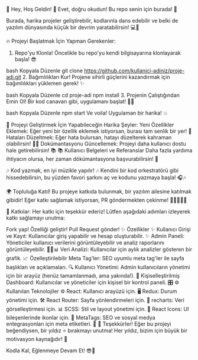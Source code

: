 🎉 Hey, Hoş Geldin! 🎉
Evet, doğru okudun! Bu repo senin için burada! 👏

Burada, harika projeler geliştirebilir, kodlarınla dans edebilir ve belki de yazılım dünyasında küçük bir devrim yaratabilirsin! 💻🚀

🔥 Projeyi Başlatmak İçin Yapman Gerekenler:
1. Repo'yu Klonla!
Öncelikle bu repo'yu kendi bilgisayarına klonlayarak başla! 😎

bash
Kopyala
Düzenle
git clone https://github.com/kullanici-adiniz/proje-adi.git
2. Bağımlılıkları Kur!
Projene sihirli güçlerini kazandırmak için bağımlılıkları yüklemen gerek! ✨

bash
Kopyala
Düzenle
cd proje-adi
npm install
3. Projenin Çalıştığından Emin Ol!
Bir kod canavarı gibi, uygulamanı başlat! 🏃‍♂️

bash
Kopyala
Düzenle
npm start
Ve voila! Uygulaman bir harika! 💥

🚀 Projeyi Geliştirmek İçin Yapabileceğin Harika Şeyler:
Yeni Özellikler Eklemek: Eğer yeni bir özellik eklemek istiyorsan, burası tam senlik bir yer! 🎉
Hataları Düzeltmek: Eğer hata bulursan, hatayı düzelterek kahraman olabilirsin! 🦸‍♂️
Dokümantasyonu Güncellemek: Projeyi daha kullanıcı dostu hale getirebilirsin! 📚
📚 Kullanıcı Belgeleri ve Referanslar
Daha fazla yardıma ihtiyacın olursa, her zaman dökümantasyona başvurabilirsin! 📖

🎶 Kod yazmak, en iyi müzikle yapılır! 🎶
Kendini bir kod orkestratörü gibi hissedebilirsin, bu yüzden favori şarkını aç ve kodunu yazmaya başla! 🎧🎶

🌍 Topluluğa Katıl!
Bu projeye katkıda bulunmak, bir yazılım ailesine katılmak gibidir! Eğer katkı sağlamak istiyorsan, PR göndermekten çekinme! 🚀👩‍💻👨‍💻

📝 Katkılar:
Her katkı için teşekkür ederiz! Lütfen aşağıdaki adımları izleyerek katkı sağlamayı unutma:

Fork yap!
Özelliği geliştir!
Pull Request gönder!
✨ Özellikler ✨
Kullanıcı Girişi ve Kayıt: Kullanıcılar giriş yapabilir ve hesap oluşturabilir. ✨
Admin Paneli: Yöneticiler kullanıcı verilerini görüntüleyebilir ve analiz raporlarını görüntüleyebilir. 🧑‍💼📊
Veri Analizi: Kullanıcılar için aylık analizler gösteren bir grafik. 📈
Özelleştirilebilir Meta Tag'ler: SEO uyumlu meta tag'ler ile sayfa başlıkları ve açıklamaları. 🔍
Kullanıcı Yönetimi: Admin kullanıcıların yönetimi için bir arayüz (henüz tamamlanmadı, ama yakında!). 🔧
Kişiselleştirilmiş Dashboard: Kullanıcılar ve yöneticiler için kişisel bir kontrol paneli. 🎛️
⚙️ Kullanılan Teknolojiler ⚙️
React: Kullanıcı arayüzü için. 🖥️
Redux: Durum yönetimi için. 🛠️
React Router: Sayfa yönlendirmeleri için. 🚗
recharts: Veri görselleştirmesi için. 📊
SCSS: Stil ve layout yönetimi için. 🎨
React Icons: UI bileşenlerinde ikonlar için. 🌟
MetaTags: SEO ve sosyal medya entegrasyonları için meta etiketleri. 📱
🎉 Teşekkürler!
Eğer bu projeyi beğendiysen, bir yıldız ⭐ bırakmayı unutma! Her yıldız, bizim için büyük bir motivasyon kaynağıdır! 💪

Kodla Kal, Eğlenmeye Devam Et! 😎🚀